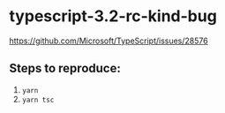 # typescript-3.2-rc-kind-bug
https://github.com/Microsoft/TypeScript/issues/28576
## Steps to reproduce:
1. `yarn`
2. `yarn tsc`
